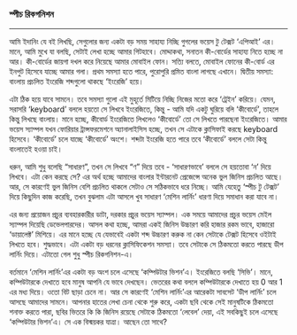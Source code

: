 

### স্পীচ রিকগনিশন

---

আমি ইদানিং যে বই লিখছি, সেগুলোর জন্য একটা বড় সময় সাহায্য নিচ্ছি গুগলের ভয়েস টু টেক্সট ‘এপিআই’ এর। মানে, আমি মুখে যা বলছি, সেটাই লেখা হচ্ছে আমার গিটহাবে। মোদ্দাকথা, সনাতন কী-বোর্ডের সাহায্য নিতে হচ্ছে না আর। কী-বোর্ডের জায়গা দখল করে নিয়েছে আমার মোবাইল ফোন। সত্যি বলতে, মোবাইল ফোনের কী-বোর্ড এর ইনপুট হিসেবে যাচ্ছে আমার গলা। প্রথম সমস্যা হতে পারে, পুরোপুরি প্রমিত বাংলা লাগছে এখানে। দ্বিতীয় সমস্যা: বাংলায় প্রচলিত ইংরেজি শব্দগুলো থাকছে ‘ইংরেজি’ হয়ে। 

এটা ঠিক হয়ে যাবে সামনে। তবে সমস্যা গুলো এই মুহূর্তে মিটিয়ে নিচ্ছি নিজের মতো করে ‘ট্রেইন’ করিয়ে। যেমন, সরাসরি ‘keyboard’ বললে হয়তো সে লিখবে ইংরেজিতে, কিন্তু - আমি যদি একটু ঘুরিয়ে বলি ‘কীবোর্ডে’, তাহলে কিন্তু লিখছে বাংলায়। মানে হচ্ছে, কীবোর্ড ইংরেজিতে লিখলেও ‘কীবোর্ডে’ তো সে লিখতে পারছেনা ইংরেজিতে। আমার ভয়েস স্যাম্পল যখন ফোরিয়ার ট্রান্সফরমেশনে অ্যানালাইসিস হচ্ছে, তখন সে এটাকে ক্লাসিফাই করছে keyboard হিসেবে। ‘কীবোর্ডে’ চলে যাচ্ছে ‘কীবোর্ডে’ অংশে। শব্দটা ইংরেজি হতে পারে তবে ‘কীবোর্ডে’ বললে সেটা কিন্তু বাংলাতেই হওয়া চাই। 

ধরুন, আমি শুধু বলেছি “সাধারণ”, তখন সে লিখবে “ণ” দিয়ে তবে - ‘সাধারণভাবে’ বললে সে হয়তোবা ‘ন’ দিয়ে লিখবে। এটা কেন করছে সে? এর অর্থ হচ্ছে আমাদের বাংলার ইন্টারনেট প্রেজেন্সে অনেক ভুল জিনিস প্রচলিত আছে। আর, সে কারণেই ভুল জিনিস বেশি প্রচলিত থাকলে সেটাও সে সঠিকভাবে ধরে নিচ্ছে। আমি যেহেতু ‘স্পীচ টু টেক্সট’ দিয়ে কিছুদিন কাজ করেছি, তখন বুঝলাম এটা আসলে খুব সাধারণ ‘মেশিন লার্নিং’ ধারণা দিয়ে সমাধান করা যাবে না। 

এর জন্য প্রয়োজন প্রচুর ব্যবহারকারীর ডাটা, দরকার প্রচুর ভয়েস স্যাম্পল। এক সময়ে আমাদের প্রচুর ভয়েস মেইল স্যাম্পল দিয়েছি ডেভেলপারদের। আসল কথা হচ্ছে, আমরা একই জিনিস উচ্চারণ করি হাজার রকম ভাবে, হাজারো ‘ডায়ালেক্ট’ মিশিয়ে। এর মানে হচ্ছে যে যেভাবেই একটা শব্দ উচ্চারণ করুক না কেন সেটাকে টেক্সট হিসেবে ওইটাই লিখতে হবে। শুদ্ধভাবে। এটা একটা বড় ধরনের ক্লাসিফিকেশন সমস্যা। তবে সেটাকে সে ঠিকমতো করতে পারছে ডীপ লার্নিং দিয়ে। এটাতো গেল শুধু স্পীচ রিকগনিশন-এ।

বর্তমানে ‘মেশিন লার্নিং’এর একটা বড় অংশ চলে এসেছে ‘কম্পিউটার ভিশন’এ। ইংরেজিতে বলছি ‘সিভি’। মানে, কম্পিউটারকে দেখাতে হবে মানুষ আপনি যে ভাবে দেখছেন। ভেতরের কথা বললে কম্পিউটারকে দেখাতে হয় 0 আর 1 এর মধ্য দিয়ে। ওতো বিট ছাড়া চেনে না। আর সে কারণেই ‘মেশিন লার্নিং’এর আরেকটা সাবসেট ‘ডীপ লার্নিং’ চলে আসছে আমাদের সামনে। আপনার হাতের লেখা চেনা থেকে শুরু করে, একটা ছবি থেকে সেই মানুষটিকে ঠিকমতো শনাক্ত করতে পারা, ছবির ভিতরে কি কি জিনিস রয়েছে সেটাকে ঠিকমতো ‘লেবেল’ দেয়া, এই সবকিছুই চলে এসেছে ‘কম্পিউটার ভিশন’এ। সে এক বিস্ময়কর যাত্রা। আছেন তো সাথে?  


